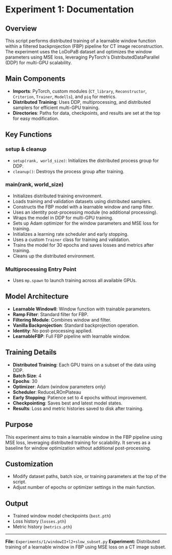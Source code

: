 # Experiment 1: Documentation

## Overview
This script performs distributed training of a learnable window function within a filtered backprojection (FBP) pipeline for CT image reconstruction. The experiment uses the LoDoPaB dataset and optimizes the window parameters using MSE loss, leveraging PyTorch's DistributedDataParallel (DDP) for multi-GPU scalability.

## Main Components
- **Imports**: PyTorch, custom modules (`CT_library`, `Reconstructor`, `Criterion`, `Trainer`, `Modells`), and `piq` for metrics.
- **Distributed Training**: Uses DDP, multiprocessing, and distributed samplers for efficient multi-GPU training.
- **Directories**: Paths for data, checkpoints, and results are set at the top for easy modification.

## Key Functions
### setup & cleanup
- `setup(rank, world_size)`: Initializes the distributed process group for DDP.
- `cleanup()`: Destroys the process group after training.

### main(rank, world_size)
- Initializes distributed training environment.
- Loads training and validation datasets using distributed samplers.
- Constructs the FBP model with a learnable window and ramp filter.
- Uses an identity post-processing module (no additional processing).
- Wraps the model in DDP for multi-GPU training.
- Sets up Adam optimizer for the window parameters and MSE loss for training.
- Initializes a learning rate scheduler and early stopping.
- Uses a custom `Trainer` class for training and validation.
- Trains the model for 30 epochs and saves losses and metrics after training.
- Cleans up the distributed environment.

### Multiprocessing Entry Point
- Uses `mp.spawn` to launch training across all available GPUs.

## Model Architecture
- **Learnable WindowII**: Window function with trainable parameters.
- **Ramp Filter**: Standard filter for FBP.
- **Filtering Module**: Combines window and filter.
- **Vanilla Backprojection**: Standard backprojection operation.
- **Identity**: No post-processing applied.
- **LearnableFBP**: Full FBP pipeline with learnable window.

## Training Details
- **Distributed Training**: Each GPU trains on a subset of the data using DDP.
- **Batch Size**: 4
- **Epochs**: 30
- **Optimizer**: Adam (window parameters only)
- **Scheduler**: ReduceLROnPlateau
- **Early Stopping**: Patience set to 4 epochs without improvement.
- **Checkpointing**: Saves best and latest model states.
- **Results**: Loss and metric histories saved to disk after training.

## Purpose
This experiment aims to train a learnable window in the FBP pipeline using MSE loss, leveraging distributed training for scalability. It serves as a baseline for window optimization without additional post-processing.

## Customization
- Modify dataset paths, batch size, or training parameters at the top of the script.
- Adjust number of epochs or optimizer settings in the main function.

## Output
- Trained window model checkpoints (`best.pth`)
- Loss history (`losses.pth`)
- Metric history (`metrics.pth`)

---
**File:** `Experiments/1/windowII+l2+slow_subset.py`
**Experiment:** Distributed training of a learnable window in FBP using MSE loss on a CT image subset.
